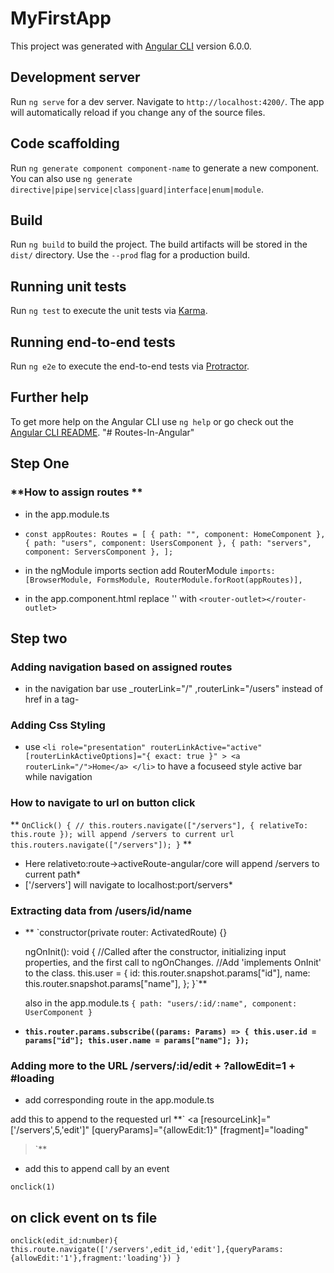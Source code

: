 # MyFirstApp

This project was generated with [Angular CLI](https://github.com/angular/angular-cli) version 6.0.0.

## Development server

Run `ng serve` for a dev server. Navigate to `http://localhost:4200/`. The app will automatically reload if you change any of the source files.

## Code scaffolding

Run `ng generate component component-name` to generate a new component. You can also use `ng generate directive|pipe|service|class|guard|interface|enum|module`.

## Build

Run `ng build` to build the project. The build artifacts will be stored in the `dist/` directory. Use the `--prod` flag for a production build.

## Running unit tests

Run `ng test` to execute the unit tests via [Karma](https://karma-runner.github.io).

## Running end-to-end tests

Run `ng e2e` to execute the end-to-end tests via [Protractor](http://www.protractortest.org/).

## Further help

To get more help on the Angular CLI use `ng help` or go check out the [Angular CLI README](https://github.com/angular/angular-cli/blob/master/README.md).
"# Routes-In-Angular"

## Step One

### **How to assign routes **

- in the app.module.ts
- `const appRoutes: Routes = [ { path: "", component: HomeComponent }, { path: "users", component: UsersComponent }, { path: "servers", component: ServersComponent }, ];`
- in the ngModule imports section add RouterModule `imports: [BrowserModule, FormsModule, RouterModule.forRoot(appRoutes)],`

- in the app.component.html replace '<app-component></app-component>' with `<router-outlet></router-outlet>`

## Step two

### **Adding navigation based on assigned routes**

- in the navigation bar use \_routerLink="/" ,routerLink="/users" instead of href in a tag-

### Adding Css Styling

- use `<li role="presentation" routerLinkActive="active" [routerLinkActiveOptions]="{ exact: true }" > <a routerLink="/">Home</a> </li>` to have a focuseed style active bar while navigation

### How to navigate to url on button click

** `OnClick() { // this.routers.navigate(["/servers"], { relativeTo: this.route }); will append /servers to current url this.routers.navigate(["/servers"]); }` **

- Here relativeto:route->activeRoute-angular/core will append /servers to current path\*
- ['/servers'] will navigate to localhost:port/servers\*

### Extracting data from /users/id/name

- \*\* `constructor(private router: ActivatedRoute) {}

  ngOnInit(): void {
  //Called after the constructor, initializing input properties, and the first call to ngOnChanges.
  //Add 'implements OnInit' to the class.
  this.user = {
  id: this.router.snapshot.params["id"],
  name: this.router.snapshot.params["name"],
  };
  }`\*\*

  also in the app.module.ts `{ path: "users/:id/:name", component: UserComponent }`

* **`this.router.params.subscribe((params: Params) => { this.user.id = params["id"]; this.user.name = params["name"]; });`**

### Adding more to the URL /servers/:id/edit + ?allowEdit=1 + #loading

- add corresponding route in the app.module.ts

add this to append to the requested url
\*\*`
<a [resourceLink]="['/servers',5,'edit']"
[queryParams]="{allowEdit:1}"
[fragment]="loading"

> </a>
> `**

- add this to append call by an event

`onclick(1)`

## on click event on ts file

`onclick(edit_id:number){ this.route.navigate(['/servers',edit_id,'edit'],{queryParams:{allowEdit:'1'},fragment:'loading'}) }`
